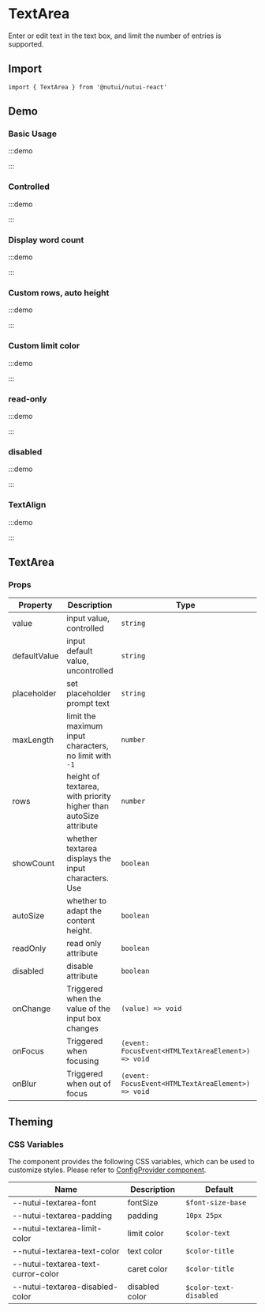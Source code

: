 # TextArea

Enter or edit text in the text box, and limit the number of entries is supported.

## Import

```tsx
import { TextArea } from '@nutui/nutui-react'
```

## Demo

### Basic Usage

:::demo

<CodeBlock src='h5/demo1.tsx'></CodeBlock>

:::

### Controlled

:::demo

<CodeBlock src='h5/demo2.tsx'></CodeBlock>

:::

### Display word count

:::demo

<CodeBlock src='h5/demo3.tsx'></CodeBlock>

:::

### Custom rows, auto height

:::demo

<CodeBlock src='h5/demo4.tsx'></CodeBlock>

:::

### Custom limit color

:::demo

<CodeBlock src='h5/demo5.tsx'></CodeBlock>

:::

### read-only

:::demo

<CodeBlock src='h5/demo6.tsx'></CodeBlock>

:::

### disabled

:::demo

<CodeBlock src='h5/demo7.tsx'></CodeBlock>

:::

### TextAlign

:::demo

<CodeBlock src='h5/demo8.tsx'></CodeBlock>

:::

## TextArea

### Props

| Property | Description | Type | Default |
| --- | --- | --- | --- |
| value | input value, controlled | `string` | `-` |
| defaultValue | input default value, uncontrolled | `string` | `-` |
| placeholder | set placeholder prompt text | `string` | `please enter content` |
| maxLength | limit the maximum input characters, no limit with `-1` | `number` | `140` |
| rows | height of textarea, with priority higher than autoSize attribute | `number` | `2` |
| showCount | whether textarea displays the input characters. Use | `boolean` | `false` |
| autoSize | whether to adapt the content height. | `boolean` | `false` |
| readOnly | read only attribute | `boolean` | `false` |
| disabled | disable attribute | `boolean` | `false` |
| onChange | Triggered when the value of the input box changes | `(value) => void` | `-` |
| onFocus | Triggered when focusing | `(event: FocusEvent<HTMLTextAreaElement>) => void` | `-` |
| onBlur | Triggered when out of focus | `(event: FocusEvent<HTMLTextAreaElement>) => void` | `-` |

## Theming

### CSS Variables

The component provides the following CSS variables, which can be used to customize styles. Please refer to [ConfigProvider component](#/en-US/component/configprovider).

| Name | Description | Default |
| --- | --- | --- |
| \--nutui-textarea-font | fontSize | `$font-size-base` |
| \--nutui-textarea-padding | padding | `10px 25px` |
| \--nutui-textarea-limit-color | limit color | `$color-text` |
| \--nutui-textarea-text-color | text color | `$color-title` |
| \--nutui-textarea-text-curror-color | caret color | `$color-title` |
| \--nutui-textarea-disabled-color | disabled color | `$color-text-disabled` |
